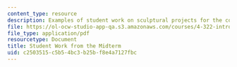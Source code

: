 ```yaml
---
content_type: resource
description: Examples of student work on sculptural projects for the course.
file: https://ol-ocw-studio-app-qa.s3.amazonaws.com/courses/4-322-introduction-to-sculpture-fall-2003/c2503515c5b54bc3b25bf8e4a7127fbc_sanjitmid.pdf
file_type: application/pdf
resourcetype: Document
title: Student Work from the Midterm
uid: c2503515-c5b5-4bc3-b25b-f8e4a7127fbc
---
```

